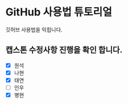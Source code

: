# GitHub 사용법 튜토리얼

깃허브 사용법을 익힙니다.

## 캡스톤 수정사항 진행을 확인 합니다.
- [x] 원석
- [x] 나현
- [x] 태연
- [ ] 인우
- [x] 병현
